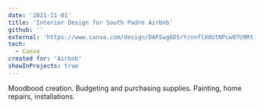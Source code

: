 ```yaml
---
date: '2021-11-01'
title: 'Interior Design for South Padre Airbnb'
github: ''
external: 'https://www.canva.com/design/DAFSug6DSrY/nnflXdUtNPcw07U9Rt-eqg/view?utm_content=DAFSug6DSrY&utm_campaign=designshare&utm_medium=link&utm_source=publishsharelink', 'https://www.canva.com/design/DAFSuiy1RMs/WFBXGMPHqj6ZSXLIAJL1FQ/view?utm_content=DAFSuiy1RMs&utm_campaign=designshare&utm_medium=link&utm_source=publishsharelink'
tech:
  - Canva
created for: 'Airbnb'
showInProjects: true
---
```


Moodbood creation. Budgeting and purchasing supplies. Painting, home repairs, installations.
